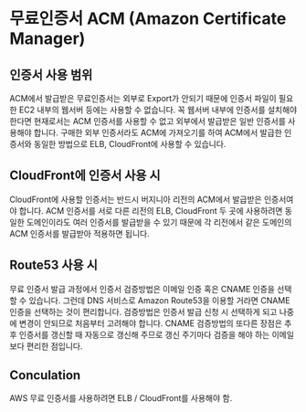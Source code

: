 # 무료인증서 ACM (Amazon Certificate Manager)

## 인증서 사용 범위

ACM에서 발급받은 무료인증서는 외부로 Export가 안되기 때문에 인증서 파일이 필요한 EC2 내부의 웹서버 등에는 사용할 수 없습니다. 
꼭 웹서버 내부에 인증서를 설치해야 한다면 현재로서는 ACM 인증서를 사용할 수 없고 외부에서 발급받은 일반 인증서를 사용해야 합니다. 
구매한 외부 인증서라도 ACM에 가져오기를 하여 ACM에서 발급한 인증서와 동일한 방법으로 ELB, CloudFront에 사용할 수 있습니다.


## CloudFront에 인증서 사용 시
CloudFront에 사용할 인증서는 반드시 버지니아 리전의 ACM에서 발급받은 인증서여야 합니다. 
ACM 인증서를 서로 다른 리전의 ELB, CloudFront 두 곳에 사용하려면 동일한 도메인이라도 여러 인증서를 발급받을 수 있기 때문에 각 리전에서 같은 도메인의 ACM 인증서를 발급받아 적용하면 됩니다.

## Route53 사용 시

무료 인증서 발급 과정에서 인증서 검증방법은 이메일 인증 혹은 CNAME 인증을 선택할 수 있습니다. 
그런데 DNS 서비스로 Amazon Route53을 이용할 거라면 CNAME 인증을 선택하는 것이 편리합니다. 
검증방법은 인증서 발급 신청 시 선택하게 되고 나중에 변경이 안되므로 처음부터 고려해야 합니다. 
CNAME 검증방법의 또다른 장점은 추후 인증서를 갱신할 때 자동으로 갱신해 주므로 갱신 주기마다 검증을 해야 하는 이메일보다 편리한 점입니다.


## Conculation
AWS 무료 인증서를 사용하려면 ELB / CloudFront를 사용해야 함.
